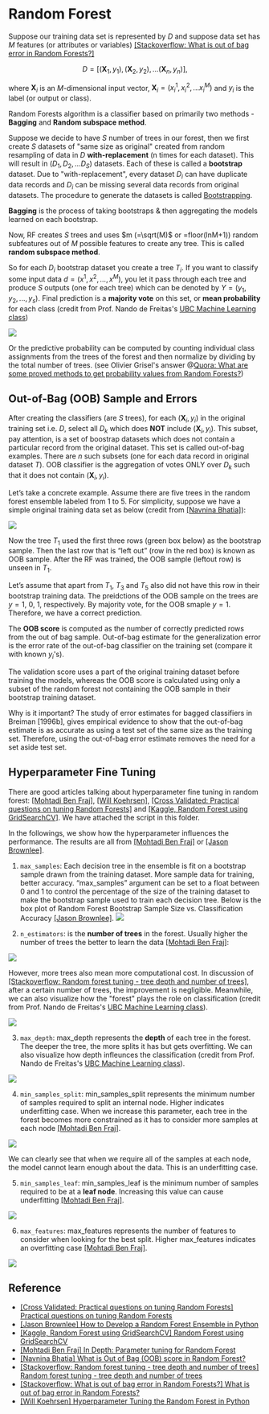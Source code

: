 # Random Forest



Suppose our training data set is represented by $D$ and suppose data set has $M$ features (or attributes or variables) [[Stackoverflow: What is out of bag error in Random Forests?]][What is out of bag error in Random Forests?]

$$D = \big[ (\mathbf{X}_1,y_1), (\mathbf{X}_2,y_2), ... (\mathbf{X}_n, y_n) \big],$$

where $\mathbf{X}_i$ is an $M$-dimensional input vector, $\mathbf{X}_i = (x^1_i, x^2_i, ... x^M_i)$ and $y_i$ is the label (or output or class). 


Random Forests algorithm is a classifier based on primarily two methods - **Bagging** and **Random subspace method**.

Suppose we decide to have $S$ number of trees in our forest, then we first create $S$ datasets of "same size as original" created from random resampling of data in $D$ **with-replacement** (n times for each dataset). This will result in $(D_1, D_2, ... D_S)$ datasets. Each of these is called a **bootstrap** dataset. Due to "with-replacement", every dataset $D_i$ can have duplicate data records and $D_i$ can be missing several data records from original datasets. The procedure to generate the datasets is called [Bootstrapping](https://en.wikipedia.org/wiki/Bootstrapping_(statistics)).

**Bagging** is the process of taking bootstraps & then aggregating the models learned on each bootstrap.

Now, RF creates $S$ trees and uses $m (=\sqrt(M)$ or =floor(lnM+1)) random subfeatures out of $M$ possible features to create any tree. This is called **random subspace method**.

So for each $D_i$ bootstrap dataset you create a tree $T_i$. If you want to classify some input data $d = (x^1, x^2, ..., x^M)$, you let it pass through each tree and produce $S$ outputs (one for each tree) which can be denoted by $Y = (y_1, y_2, ..., y_s)$. Final prediction is a **majority vote** on this set, or **mean probability** for each class (credit from Prof. Nando de Freitas's [UBC Machine Learning class](https://www.youtube.com/watch?v=aXqICfH4ZlA&list=PLE6Wd9FR--Ecf_5nCbnSQMHqORpiChfJf&index=33))

![](images/determine_probability.png)

Or the predictive probability can be computed by counting individual class assignments from the trees of the forest and then normalize by dividing by the total number of trees. (see Olivier Grisel's answer @[Quora: What are some proved methods to get probability values from Random Forests?](https://www.quora.com/What-are-some-proved-methods-to-get-probability-values-from-Random-Forests))


## Out-of-Bag (OOB) Sample and Errors


After creating the classifiers (are $S$ trees), for each $(\mathbf{X}_i, y_i)$ in the original training set i.e. $D$, select all $D_k$ which does **NOT** include $(\mathbf{X}_i, y_i)$. This subset, pay attention, is a set of boostrap datasets which does not contain a particular record from the original dataset. This set is called out-of-bag examples. There are $n$ such subsets (one for each data record in original dataset $T$). OOB classifier is the aggregation of votes ONLY over $D_k$ such that it does not contain $(\mathbf{X}_i,y_i)$.



Let’s take a concrete example. Assume there are five trees in the random forest ensemble labeled from 1 to 5. For simplicity, suppose we have a simple original training data set as below (credit from [[Navnina Bhatia]][What is Out of Bag (OOB) score in Random Forest?]):

![](images/OOB_example.png)

Now the tree $T_1$ used the first three rows (green box below) as the bootstrap sample. Then the last row that is “left out” (row in the red box) is known as OOB sample. After the RF was trained, the OOB sample (leftout row) is unseen in $T_1$.

Let’s assume that apart from $T_1$, $T_3$ and $T_5$ also did not have this row in their bootstrap training data. The preidctions of the OOB sample on the trees are $y=1$, $0$, $1$, respectively. By majority vote, for the OOB smaple $y =1$. Therefore, we have a correct prediction.


The **OOB score** is computed as the number of correctly predicted rows from the out of bag sample. Out-of-bag estimate for the generalization error is the error rate of the out-of-bag classifier on the training set (compare it with known $y_i$'s).

The validation score uses a part of the original training dataset before training the models, whereas the OOB score is calculated using only a subset of the random forest not containing the OOB sample in their bootstrap training dataset.


Why is it important? The study of error estimates for bagged classifiers in Breiman [1996b], gives empirical evidence to show that the out-of-bag estimate is as accurate as using a test set of the same size as the training set. Therefore, using the out-of-bag error estimate removes the need for a set aside test set.



## Hyperparameter Fine Tuning

There are good articles talking about hyperparameter fine tuning in random forest: [[Mohtadi Ben Fraj]][In Depth: Parameter tuning for Random Forest], [[Will Koehrsen]][Hyperparameter Tuning the Random Forest in Python], [[Cross Validated: Practical questions on tuning Random Forests]][Practical questions on tuning Random Forests] and [[Kaggle, Random Forest using GridSearchCV]][Random Forest using GridSearchCV]. We have attached the script in this folder.

In the followings, we show how the hyperparameter influences the performance. The results are all from [[Mohtadi Ben Fraj]][In Depth: Parameter tuning for Random Forest] or [[Jason Brownlee]][How to Develop a Random Forest Ensemble in Python].


1. `max_samples`: Each decision tree in the ensemble is fit on a bootstrap sample drawn from the training dataset. More sample data for training, better accuracy. “max_samples” argument can be set to a float between 0 and 1 to control the percentage of the size of the training dataset to make the bootstrap sample used to train each decision tree. Below is the box plot of Random Forest Bootstrap Sample Size vs. Classification Accuracy [[Jason Brownlee]][How to Develop a Random Forest Ensemble in Python].
![](images/n_sample.png)

2. `n_estimators`: is the **number of trees** in the forest. Usually higher the number of trees the better to learn the data [[Mohtadi Ben Fraj]][In Depth: Parameter tuning for Random Forest]:

![](images/n_estimate_1.png)

However, more trees also mean more computational cost. In discussion of [[Stackoverflow: Random forest tuning - tree depth and number of trees]][Random forest tuning - tree depth and number of trees], after a certain number of trees, the improvement is negligible. Meanwhile, we can also visualize how the "forest" plays the role on classification (credit from Prof. Nando de Freitas's [UBC Machine Learning class](https://www.youtube.com/watch?v=aXqICfH4ZlA&list=PLE6Wd9FR--Ecf_5nCbnSQMHqORpiChfJf&index=33)).


![](images/effect_numtrees.png)

3. `max_depth`: max_depth represents the **depth** of each tree in the forest. The deeper the tree, the more splits it has but gets overfitting. We can also visualize how depth infleunces the classification (credit from Prof. Nando de Freitas's [UBC Machine Learning class](https://www.youtube.com/watch?v=aXqICfH4ZlA&list=PLE6Wd9FR--Ecf_5nCbnSQMHqORpiChfJf&index=33)).

<!-- ![](images/max_depth_1.png) -->
![](images/effect_depth.png)

4. `min_samples_split`: min_samples_split represents the minimum number of samples required to split an internal node. Higher indicates underfitting case. When we increase this parameter, each tree in the forest becomes more constrained as it has to consider more samples at each node [[Mohtadi Ben Fraj]][In Depth: Parameter tuning for Random Forest]. 

![](images/min_sample_split.png)

We can clearly see that when we require all of the samples at each node, the model cannot learn enough about the data. This is an underfitting case.

5. `min_samples_leaf`: min_samples_leaf is the minimum number of samples required to be at a **leaf node**. Increasing this value can cause underfitting [[Mohtadi Ben Fraj]][In Depth: Parameter tuning for Random Forest].

![](images/min_sample_leaf.png)

6. `max_features`: max_features represents the number of features to consider when looking for the best split. Higher max_features indicates an overfitting case [[Mohtadi Ben Fraj]][In Depth: Parameter tuning for Random Forest]. 

![](images/max_features.png)




## Reference


* [Practical questions on tuning Random Forests]: https://stats.stackexchange.com/questions/53240/practical-questions-on-tuning-random-forests
[[Cross Validated: Practical questions on tuning Random Forests] Practical questions on tuning Random Forests](https://stats.stackexchange.com/questions/53240/practical-questions-on-tuning-random-forests)
* [How to Develop a Random Forest Ensemble in Python]: https://machinelearningmastery.com/random-forest-ensemble-in-python/
[[Jason Brownlee] How to Develop a Random Forest Ensemble in Python](https://machinelearningmastery.com/random-forest-ensemble-in-python/)
* [Random Forest using GridSearchCV]: https://www.kaggle.com/sociopath00/random-forest-using-gridsearchcv
[[Kaggle, Random Forest using GridSearchCV] Random Forest using GridSearchCV](https://www.kaggle.com/sociopath00/random-forest-using-gridsearchcv)
* [In Depth: Parameter tuning for Random Forest]: https://medium.com/all-things-ai/in-depth-parameter-tuning-for-random-forest-d67bb7e920d
[[Mohtadi Ben Fraj] In Depth: Parameter tuning for Random Forest](https://medium.com/all-things-ai/in-depth-parameter-tuning-for-random-forest-d67bb7e920d)
* [What is Out of Bag (OOB) score in Random Forest?]: https://towardsdatascience.com/what-is-out-of-bag-oob-score-in-random-forest-a7fa23d710
[[Navnina Bhatia] What is Out of Bag (OOB) score in Random Forest?](https://towardsdatascience.com/what-is-out-of-bag-oob-score-in-random-forest-a7fa23d710)
* [Random forest tuning - tree depth and number of trees]: https://stackoverflow.com/questions/34997134/random-forest-tuning-tree-depth-and-number-of-trees
[[Stackoverflow: Random forest tuning - tree depth and number of trees] Random forest tuning - tree depth and number of trees](https://stackoverflow.com/questions/34997134/random-forest-tuning-tree-depth-and-number-of-trees)
* [What is out of bag error in Random Forests?]: https://stackoverflow.com/questions/18541923/what-is-out-of-bag-error-in-random-forests
[[Stackoverflow: What is out of bag error in Random Forests?] What is out of bag error in Random Forests?](https://stackoverflow.com/questions/18541923/what-is-out-of-bag-error-in-random-forests)
* [Hyperparameter Tuning the Random Forest in Python]: https://towardsdatascience.com/hyperparameter-tuning-the-random-forest-in-python-using-scikit-learn-28d2aa77dd74
[[Will Koehrsen] Hyperparameter Tuning the Random Forest in Python](https://towardsdatascience.com/hyperparameter-tuning-the-random-forest-in-python-using-scikit-learn-28d2aa77dd74)





